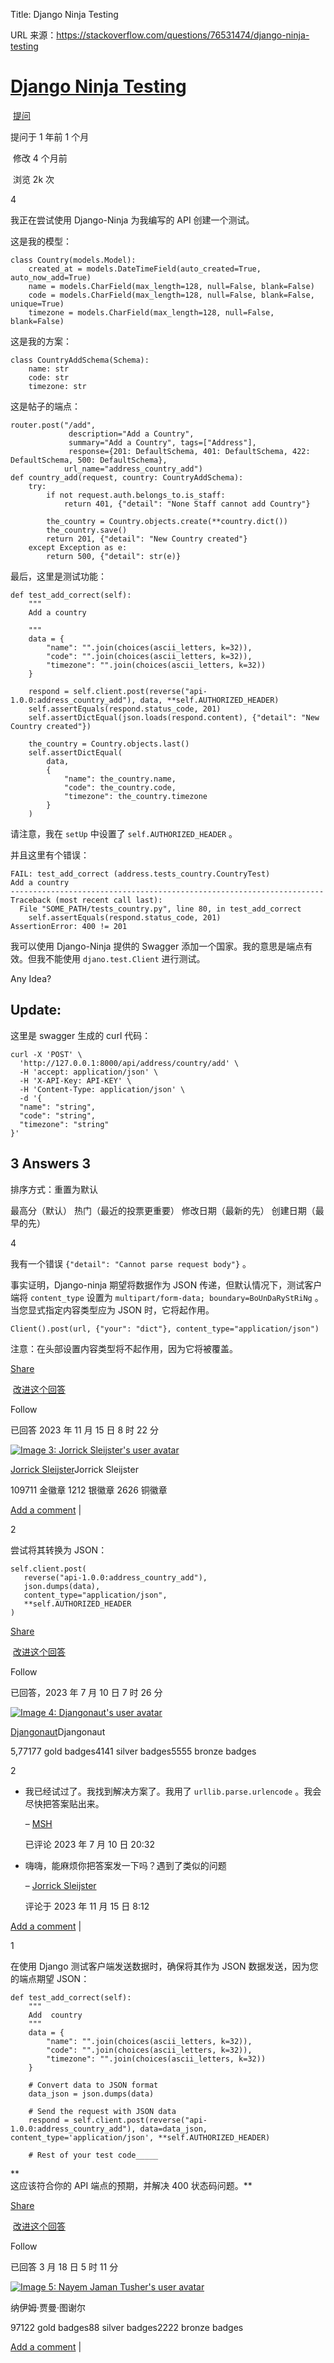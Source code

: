 Title: Django Ninja Testing


URL 来源：https://stackoverflow.com/questions/76531474/django-ninja-testing


[Django Ninja Testing](https://stackoverflow.com/questions/76531474/django-ninja-testing)
=========================================================================================

 [提问](https://stackoverflow.com/questions/ask)


提问于 1 年前 1 个月

 修改 4 个月前

 浏览 2k 次

4

[](https://stackoverflow.com/posts/76531474/timeline "Show activity on this post.")


我正在尝试使用 Django-Ninja 为我编写的 API 创建一个测试。


这是我的模型：

    class Country(models.Model):
        created_at = models.DateTimeField(auto_created=True, auto_now_add=True)
        name = models.CharField(max_length=128, null=False, blank=False)
        code = models.CharField(max_length=128, null=False, blank=False, unique=True)
        timezone = models.CharField(max_length=128, null=False, blank=False)



这是我的方案：

    class CountryAddSchema(Schema):
        name: str
        code: str
        timezone: str



这是帖子的端点：

    router.post("/add",
                 description="Add a Country",
                 summary="Add a Country", tags=["Address"],
                 response={201: DefaultSchema, 401: DefaultSchema, 422: DefaultSchema, 500: DefaultSchema},
                url_name="address_country_add")
    def country_add(request, country: CountryAddSchema):
        try:
            if not request.auth.belongs_to.is_staff:
                return 401, {"detail": "None Staff cannot add Country"}
    
            the_country = Country.objects.create(**country.dict())
            the_country.save()
            return 201, {"detail": "New Country created"}
        except Exception as e:
            return 500, {"detail": str(e)}



最后，这里是测试功能：

    def test_add_correct(self):
        """
        Add a country
    
        """
        data = {
            "name": "".join(choices(ascii_letters, k=32)),
            "code": "".join(choices(ascii_letters, k=32)),
            "timezone": "".join(choices(ascii_letters, k=32))
        }
    
        respond = self.client.post(reverse("api-1.0.0:address_country_add"), data, **self.AUTHORIZED_HEADER)
        self.assertEquals(respond.status_code, 201)
        self.assertDictEqual(json.loads(respond.content), {"detail": "New Country created"})
    
        the_country = Country.objects.last()
        self.assertDictEqual(
            data,
            {
                "name": the_country.name,
                "code": the_country.code,
                "timezone": the_country.timezone
            }
        )



请注意，我在 `setUp` 中设置了 `self.AUTHORIZED_HEADER` 。


并且这里有个错误：

    FAIL: test_add_correct (address.tests_country.CountryTest)
    Add a country
    ----------------------------------------------------------------------
    Traceback (most recent call last):
      File "SOME_PATH/tests_country.py", line 80, in test_add_correct
        self.assertEquals(respond.status_code, 201)
    AssertionError: 400 != 201



我可以使用 Django-Ninja 提供的 Swagger 添加一个国家。我的意思是端点有效。但我不能使用 `djano.test.Client` 进行测试。

Any Idea?

Update:
-------


这里是 swagger 生成的 curl 代码：

    curl -X 'POST' \
      'http://127.0.0.1:8000/api/address/country/add' \
      -H 'accept: application/json' \
      -H 'X-API-Key: API-KEY' \
      -H 'Content-Type: application/json' \
      -d '{
      "name": "string",
      "code": "string",
      "timezone": "string"
    }'




3 Answers 3
-----------


排序方式：重置为默认


最高分（默认） 热门（最近的投票更重要） 修改日期（最新的先） 创建日期（最早的先）

4

[](https://stackoverflow.com/posts/77486156/timeline "Show activity on this post.")


我有一个错误 `{"detail": "Cannot parse request body"}` 。


事实证明，Django-ninja 期望将数据作为 JSON 传递，但默认情况下，测试客户端将 `content_type` 设置为 `multipart/form-data; boundary=BoUnDaRyStRiNg` 。当您显式指定内容类型应为 JSON 时，它将起作用。

    Client().post(url, {"your": "dict"}, content_type="application/json")



注意：在头部设置内容类型将不起作用，因为它将被覆盖。

[Share](https://stackoverflow.com/a/77486156 "Short permalink to this answer")

 [改进这个回答](https://stackoverflow.com/posts/77486156/edit)

Follow


已回答 2023 年 11 月 15 日 8 时 22 分

[![Image 3: Jorrick Sleijster's user avatar](https://i.sstatic.net/b3CbN.jpg?s=64)](https://stackoverflow.com/users/2277445/jorrick-sleijster)

[Jorrick Sleijster](https://stackoverflow.com/users/2277445/jorrick-sleijster)Jorrick Sleijster


109711 金徽章 1212 银徽章 2626 铜徽章

[Add a comment](https://stackoverflow.com/questions/76531474/django-ninja-testing# "Use comments to ask for more information or suggest improvements. Avoid comments like “+1” or “thanks”.") |[](https://stackoverflow.com/questions/76531474/django-ninja-testing# "Expand to show all comments on this post")

2

[](https://stackoverflow.com/posts/76651551/timeline "Show activity on this post.")


尝试将其转换为 JSON：

    self.client.post(
       reverse("api-1.0.0:address_country_add"),
       json.dumps(data),
       content_type="application/json", 
       **self.AUTHORIZED_HEADER
    )


[Share](https://stackoverflow.com/a/76651551 "Short permalink to this answer")

 [改进这个回答](https://stackoverflow.com/posts/76651551/edit)

Follow


已回答，2023 年 7 月 10 日 7 时 26 分

[![Image 4: Djangonaut's user avatar](https://www.gravatar.com/avatar/d666ba0098fc4715697a4e54f088e89b?s=64&d=identicon&r=PG)](https://stackoverflow.com/users/208525/djangonaut)

[Djangonaut](https://stackoverflow.com/users/208525/djangonaut)Djangonaut

5,77177 gold badges4141 silver badges5555 bronze badges

2

* 我已经试过了。我找到解决方案了。我用了 `urllib.parse.urlencode` 。我会尽快把答案贴出来。

  – [MSH](https://stackoverflow.com/users/2681662/msh "2,209 reputation")


  已评论 2023 年 7 月 10 日 20:32

* 嗨嗨，能麻烦你把答案发一下吗？遇到了类似的问题

  – [Jorrick Sleijster](https://stackoverflow.com/users/2277445/jorrick-sleijster "1,097 reputation")


  评论于 2023 年 11 月 15 日 8:12

[Add a comment](https://stackoverflow.com/questions/76531474/django-ninja-testing# "Use comments to ask for more information or suggest improvements. Avoid comments like “+1” or “thanks”.") |[](https://stackoverflow.com/questions/76531474/django-ninja-testing# "Expand to show all comments on this post")

1

[](https://stackoverflow.com/posts/78178060/timeline "Show activity on this post.")


在使用 Django 测试客户端发送数据时，确保将其作为 JSON 数据发送，因为您的端点期望 JSON：

    def test_add_correct(self):
        """
        Add  country
        """
        data = {
            "name": "".join(choices(ascii_letters, k=32)),
            "code": "".join(choices(ascii_letters, k=32)),
            "timezone": "".join(choices(ascii_letters, k=32))
        }
    
        # Convert data to JSON format
        data_json = json.dumps(data)
    
        # Send the request with JSON data
        respond = self.client.post(reverse("api-1.0.0:address_country_add"), data=data_json, content_type='application/json', **self.AUTHORIZED_HEADER)
    
        # Rest of your test code_____


**  
这应该符合你的 API 端点的预期，并解决 400 状态码问题。**

[Share](https://stackoverflow.com/a/78178060 "Short permalink to this answer")

 [改进这个回答](https://stackoverflow.com/posts/78178060/edit)

Follow


已回答 3 月 18 日 5 时 11 分

[![Image 5: Nayem Jaman Tusher's user avatar](https://i.sstatic.net/IZuD9AWk.jpg?s=64)](https://stackoverflow.com/users/16545894/nayem-jaman-tusher)


纳伊姆·贾曼·图谢尔

97122 gold badges88 silver badges2222 bronze badges

[Add a comment](https://stackoverflow.com/questions/76531474/django-ninja-testing# "Use comments to ask for more information or suggest improvements. Avoid comments like “+1” or “thanks”.") |[](https://stackoverflow.com/questions/76531474/django-ninja-testing# "Expand to show all comments on this post")


